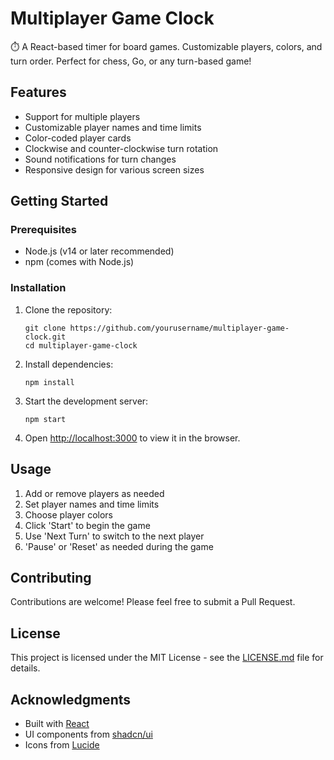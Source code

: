 # Multiplayer Game Clock

⏱️ A React-based timer for board games. Customizable players, colors, and turn order. Perfect for chess, Go, or any turn-based game!

## Features

- Support for multiple players
- Customizable player names and time limits
- Color-coded player cards
- Clockwise and counter-clockwise turn rotation
- Sound notifications for turn changes
- Responsive design for various screen sizes

## Getting Started

### Prerequisites

- Node.js (v14 or later recommended)
- npm (comes with Node.js)

### Installation

1. Clone the repository:
   ```
   git clone https://github.com/yourusername/multiplayer-game-clock.git
   cd multiplayer-game-clock
   ```

2. Install dependencies:
   ```
   npm install
   ```

3. Start the development server:
   ```
   npm start
   ```

4. Open [http://localhost:3000](http://localhost:3000) to view it in the browser.

## Usage

1. Add or remove players as needed
2. Set player names and time limits
3. Choose player colors
4. Click 'Start' to begin the game
5. Use 'Next Turn' to switch to the next player
6. 'Pause' or 'Reset' as needed during the game

## Contributing

Contributions are welcome! Please feel free to submit a Pull Request.

## License

This project is licensed under the MIT License - see the [LICENSE.md](LICENSE.md) file for details.

## Acknowledgments

- Built with [React](https://reactjs.org/)
- UI components from [shadcn/ui](https://ui.shadcn.com/)
- Icons from [Lucide](https://lucide.dev/)
